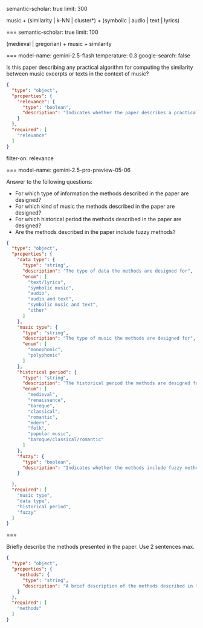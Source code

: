 semantic-scholar: true
limit: 300

music + (similarity | k-NN | cluster*) + (symbolic | audio | text | lyrics)

===
semantic-scholar: true
limit: 100

(medieval | gregorian) + music + similarity

===
model-name: gemini-2.5-flash
temperature: 0.3
google-search: false

Is this paper describing any practical algorithm for computing the similarity between music excerpts or texts in the context of music?

```json
{
  "type": "object",
  "properties": {
    "relevance": {
      "type": "boolean",
      "description": "Indicates whether the paper describes a practical algorithm for computing similarity between music excerpts or texts in the context of music"
    }
  },
  "required": [
    "relevance"
  ]
}
```

filter-on: relevance

===
model-name: gemini-2.5-pro-preview-05-06

Answer to the following questions:

- For which type of information the methods described in the paper are designed?
- For which kind of music the methods described in the paper are designed?
- For which historical period the methods described in the paper are designed?
- Are the methods described in the paper include fuzzy methods?

```json
{
  "type": "object",
  "properties": {
    "data type": {
      "type": "string",
      "description": "The type of data the methods are designed for",
      "enum": [
        "text/lyrics",
        "symbolic music",
        "audio",
        "audio and text",
        "symbolic music and text",
        "other"
      ]
    },
    "music type": {
      "type": "string",
      "description": "The type of music the methods are designed for",
      "enum": [
        "monophonic",
        "polyphonic"
      ]
    },
    "historical period": {
      "type": "string",
      "description": "The historical period the methods are designed for",
      "enum": [
        "medieval",
        "renaissance",
        "baroque",
        "classical",
        "romantic",
        "mdern",
        "folk",
        "popular music",
        "baroque/classical/romantic"
      ]
    },
    "fuzzy": {
      "type": "boolean",
      "description": "Indicates whether the methods include fuzzy methods or not"
    }

  },
  "required": [
    "music type",
    "data type",
    "historical period",
    "fuzzy"
  ]
}
```

===

Briefly describe the methods presented in the paper. Use 2 sentences max.

```json
{
  "type": "object",
  "properties": {
    "methods": {
      "type": "string",
      "description": "A brief description of the methods described in the paper"
    }
  },
  "required": [
    "methods"
  ]
}
```
